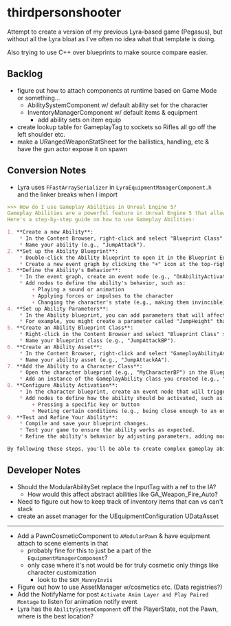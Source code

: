 # thirdpersonshooter
Attempt to create a version of my previous Lyra-based game (Pegasus), but without all the Lyra bloat as I've often no idea
what that template is doing.

Also trying to use C++ over blueprints to make source compare easier.

## Backlog
- figure out how to attach components at runtime based on Game Mode or something...
    - AbilitySystemComponent w/ default ability set for the character
    - InventoryManagerComponent w/ default items & equipment
        - add ability sets on item equip
- create lookup table for GameplayTag to sockets so Rifles all go off the left shoulder etc.
- make a URangedWeaponStatSheet for the ballistics, handling, etc & have the gun actor expose it on spawn

## Conversion Notes
- Lyra uses `FFastArraySerializer` in `LyraEquipmentManagerComponent.h` and the linker breaks when I import

```md
>>> How do I use Gameplay Abilities in Unreal Engine 5?
Gameplay Abilities are a powerful feature in Unreal Engine 5 that allows you to create complex behaviors and interactions for your characters.
Here's a step-by-step guide on how to use Gameplay Abilities:

1. **Create a new Ability**:
    * In the Content Browser, right-click and select "Blueprint Class" > "GameplayAbility".
    * Name your ability (e.g., "JumpAttack").
2. **Set up the Ability Blueprint**:
    * Double-click the Ability blueprint to open it in the Blueprint Editor.
    * Create a new event graph by clicking the "+" icon at the top-right corner of the editor.
3. **Define the Ability's Behavior**:
    * In the event graph, create an event node (e.g., "OnAbilityActivated") that will trigger when the ability is activated.
    * Add nodes to define the ability's behavior, such as:
        + Playing a sound or animation
        + Applying forces or impulses to the character
        + Changing the character's state (e.g., making them invincible)
4. **Set up Ability Parameters**:
    * In the Ability blueprint, you can add parameters that will affect its behavior.
    * For example, you might create a parameter called "JumpHeight" that determines how high the character jumps when using the JumpAttack ability.
5. **Create an Ability Blueprint Class**:
    * Right-click in the Content Browser and select "Blueprint Class" > "GameplayAbility".
    * Name your blueprint class (e.g., "JumpAttackBP").
6. **Create an Ability Asset**:
    * In the Content Browser, right-click and select "GameplayAbilityAsset".
    * Name your ability asset (e.g., "JumpAttackAA").
7. **Add the Ability to a Character Class**:
    * Open the character blueprint (e.g., "MyCharacterBP") in the Blueprint Editor.
    * Add an instance of the GameplayAbility class you created (e.g., "JumpAttackBP") as a component to the character.
8. **Configure Ability Activation**:
    * In the character blueprint, create an event node that will trigger when the ability is activated (e.g., "OnJumpAttackActivated").
    * Add nodes to define how the ability should be activated, such as:
        + Pressing a specific key or button
        + Meeting certain conditions (e.g., being close enough to an enemy)
9. **Test and Refine Your Ability**:
    * Compile and save your blueprint changes.
    * Test your game to ensure the ability works as expected.
    * Refine the ability's behavior by adjusting parameters, adding more nodes, or creating additional blueprints.

By following these steps, you'll be able to create complex gameplay abilities for your characters in Unreal Engine 5. Happy coding!
```

## Developer Notes
- Should the ModularAbilitySet replace the InputTag with a ref to the IA?
    - How would this affect abstract abilities like GA_Weapon_Fire_Auto?
- Need to figure out how to keep track of inventory items that can vs can't stack
- create an asset manager for the UEquipmentConfiguration UDataAsset

---

- Add a PawnCosmeticComponent to `AModularPawn` & have equipment attach to scene elements in that
    - probably fine for this to just be a part of the `EquipmentManagerComponent`?
    - only case where it's not would be for truly cosmetic only things like character customization
        - look to the `SKM_MannyInvis`
- Figure out how to use AssetManager w/cosmetics etc. (Data registries?)
- Add the NotifyName for post `Activate Anim Layer and Play Paired Montage` to listen for animation notify event
- Lyra has the `AbilitySystemComponent` off the PlayerState, not the Pawn, where is the best location?
